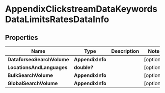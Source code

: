 # AppendixClickstreamDataKeywordsDataLimitsRatesDataInfo


## Properties

| Name | Type | Description | Notes |
|------------ | ------------- | ------------- | -------------|
**DataforseoSearchVolume** | **AppendixInfo** |  |[optional]|
**LocationsAndLanguages** | **double?** |  |[optional]|
**BulkSearchVolume** | **AppendixInfo** |  |[optional]|
**GlobalSearchVolume** | **AppendixInfo** |  |[optional]|